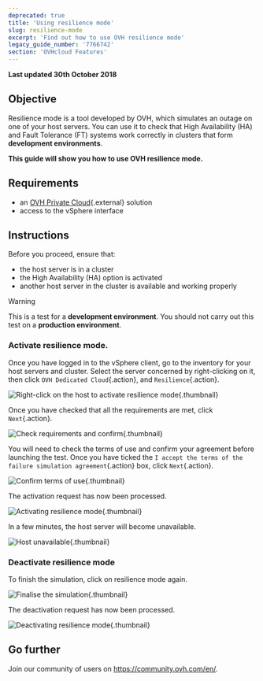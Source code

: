 ```yaml
---
deprecated: true
title: 'Using resilience mode'
slug: resilience-mode
excerpt: 'Find out how to use OVH resilience mode'
legacy_guide_number: '7766742'
section: 'OVHcloud Features'
---
```


**Last updated 30th October 2018**

## Objective

Resilience mode is a tool developed by OVH, which simulates an outage on one of your host servers. You can use it to check that High Availability (HA) and Fault Tolerance (FT) systems work correctly in clusters that form **development environments**.

**This guide will show you how to use OVH resilience mode.**

## Requirements

* an [OVH Private Cloud](https://www.ovh.lt/private-cloud/){.external} solution
* access to the vSphere interface



## Instructions

Before you proceed, ensure that:

- the host server is in a cluster
- the High Availability (HA) option is activated
- another host server in the cluster is available and working properly

> [!warning]
>
> This is a test for a **development environment**. You should not carry out this test on a **production environment**.
> 


### Activate resilience mode.

Once you have logged in to the vSphere client, go to the inventory for your host servers and cluster. Select the server concerned by right-clicking on it, then click `OVH Dedicated Cloud`{.action}, and `Resilience`{.action}.

![Right-click on the host to activate resilience mode](images/resilience_01.png){.thumbnail}

Once you have checked that all the requirements are met, click `Next`{.action}.

![Check requirements and confirm](images/resilience_02.png){.thumbnail}

You will need to check the terms of use and confirm your agreement before launching the test. Once you have ticked the `I accept the terms of the failure simulation agreement`{.action} box, click `Next`{.action}.

![Confirm terms of use](images/resilience_03.png){.thumbnail}

The activation request has now been processed.

![Activating resilience mode](images/resilience_04.png){.thumbnail}

In a few minutes, the host server will become unavailable.

![Host unavailable](images/resilience_05.png){.thumbnail}


### Deactivate resilience mode

To finish the simulation, click on resilience mode again.

![Finalise the simulation](images/resilience_06.png){.thumbnail}

The deactivation request has now been processed.

![Deactivating resilience mode](images/resilience_07.png){.thumbnail}

## Go further

Join our community of users on <https://community.ovh.com/en/>.
